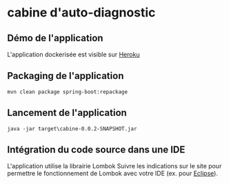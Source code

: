 # cabine d'auto-diagnostic

## Démo de l'application
L'application dockerisée est visible sur [Heroku](https://dashboard.heroku.com/apps/cabautodiag-spring-boot-docker)

## Packaging de l'application
	mvn clean package spring-boot:repackage

## Lancement de l'application
	java -jar target\cabine-0.0.2-SNAPSHOT.jar

## Intégration du code source dans une IDE
L'application utilise la librairie Lombok
Suivre les indications sur le site pour permettre le fonctionnement de Lombok avec votre IDE
(ex. pour [Eclipse](https://projectlombok.org/setup/eclipse)).